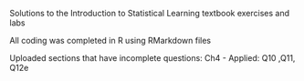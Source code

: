 Solutions to the Introduction to Statistical Learning textbook exercises and labs


All coding was completed in R using RMarkdown files


Uploaded sections that have incomplete questions:
Ch4 - Applied: Q10 ,Q11, Q12e